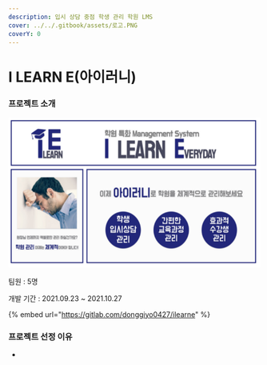 ```yaml
---
description: 입시 상담 중점 학생 관리 학원 LMS
cover: ../../.gitbook/assets/로고.PNG
coverY: 0
---
```


# I LEARN E(아이러니)

### 프로젝트 소개

![입시 상담 중점 학생 관리 학원 LMS](../../.gitbook/assets/파이널이미지.PNG)

팀원 : 5명

개발 기간 :  2021.09.23 \~ 2021.10.27

{% embed url="https://gitlab.com/donggiyo0427/ilearne" %}



### 프로젝트 선정 이유

*









